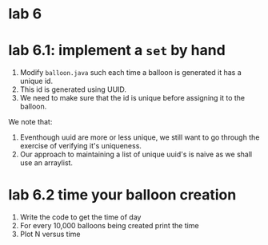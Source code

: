# lab 6

# lab 6.1: implement a `set` by hand

1. Modify `balloon.java` such each time a balloon is generated it has a unique id.   
2. This id is generated using UUID.
3. We need to make sure that the id is unique before assigning it to the balloon.

We note that:

1. Eventhough uuid are more or less unique, we still want to go through the exercise of verifying it's uniqueness.
2. Our approach to maintaining a list of unique uuid's is naive as we shall use an arraylist.

# lab 6.2 time your balloon creation

1. Write the code to get the time of day
2. For every 10,000 balloons being created print the time
3. Plot N versus time
